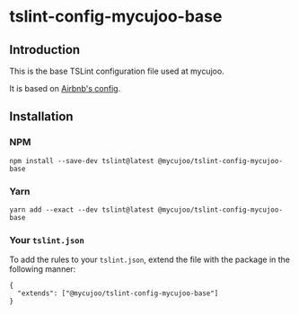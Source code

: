# tslint-config-mycujoo-base

## Introduction

This is the base TSLint configuration file used at mycujoo.

It is based on [Airbnb's config](https://www.npmjs.com/package/tslint-config-airbnb-base).

## Installation

### NPM

```
npm install --save-dev tslint@latest @mycujoo/tslint-config-mycujoo-base
```

### Yarn

```
yarn add --exact --dev tslint@latest @mycujoo/tslint-config-mycujoo-base
```

### Your `tslint.json`

To add the rules to your `tslint.json`, extend the file with the package in the following manner:

```
{
  "extends": ["@mycujoo/tslint-config-mycujoo-base"]
}
```

